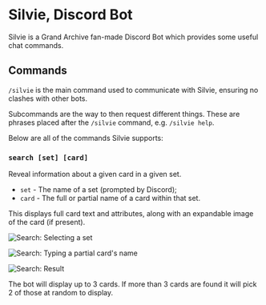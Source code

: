 # Silvie, Discord Bot

Silvie is a Grand Archive fan-made Discord Bot which provides some useful chat commands.

## Commands

`/silvie` is the main command used to communicate with Silvie, ensuring no clashes with other bots.

Subcommands are the way to then request different things. These are phrases placed after the `/silvie` command, e.g. `/silvie help`.

Below are all of the commands Silvie supports:

### `search [set] [card]`

Reveal information about a given card in a given set.

- `set` - The name of a set (prompted by Discord);
- `card` - The full or partial name of a card within that set.

This displays full card text and attributes, along with an expandable image of the card (if present).

![Search: Selecting a set](https://i.imgur.com/LEDPefF.png)

![Search: Typing a partial card's name](https://i.imgur.com/5ITdgIa.png)

![Search: Result](https://i.imgur.com/cKGRjPF.png)

The bot will display up to 3 cards. If more than 3 cards are found it will pick 2 of those at random to display.